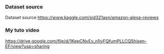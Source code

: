 ### Dataset source
Dataset source https://www.kaggle.com/sid321axn/amazon-alexa-reviews

### My tuto video 
https://drive.google.com/file/d/1KepCNvEy_n1iyFQfumPLLCQ5hisen-EF/view?usp=sharing
